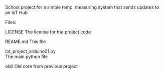 School project for a simple temp. measuring system that sends updates to an IoT Hub

Files:

LICENSE
The license for the project code

REAME.md
This file

iot_project_arduino01.py	
The main python file

old/
Old core from previous project



